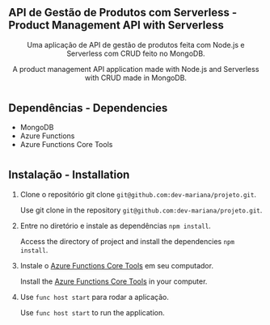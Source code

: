 # <h2>API de Gestão de Produtos com Serverless - Product Management API with Serverless</h2>

<p align="center">Uma aplicação de API de gestão de produtos feita com Node.js e Serverless com CRUD feito no MongoDB.</p>
<p align="center">A product management API application made with Node.js and Serverless with CRUD made in MongoDB.</p>

# <h2>Dependências - Dependencies</h2>

* MongoDB
* Azure Functions
* Azure Functions Core Tools

# <h2>Instalação - Installation</h2>

1. Clone o repositório git clone `git@github.com:dev-mariana/projeto.git`.

   Use git clone in the repository `git@github.com:dev-mariana/projeto.git`.

2. Entre no diretório e instale as dependências `npm install`.

   Access the directory of project and install the dependencies `npm install`. 
   
3. Instale o [Azure Functions Core Tools](https://docs.microsoft.com/pt-br/azure/azure-functions/functions-run-local?tabs=windows%2Ccsharp%2Cbash) em seu computador.

   Install the [Azure Functions Core Tools](https://docs.microsoft.com/en-us/azure/azure-functions/functions-run-local?tabs=windows%2Ccsharp%2Cbash) in your computer. 
   
4. Use `func host start` para rodar a aplicação.

   Use `func host start` to run the application.
